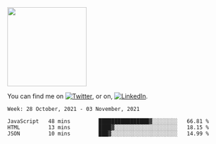 <!-- ![visitors](https://visitor-badge.glitch.me/badge?page_id=page.id) -->

<img height="180em" src="https://github-readme-stats.vercel.app/api?username=alihernandez&show_icons=true&hide_border=true&&count_private=true&include_all_commits=true" />

<!-- Actual text -->

You can find me on [![Twitter][1.2]][1], or on, [![LinkedIn][2.2]][2].

<!-- Icons -->

[1.2]: http://i.imgur.com/wWzX9uB.png (twitter icon without padding)
[2.2]: https://raw.githubusercontent.com/MartinHeinz/MartinHeinz/master/linkedin-3-16.png (LinkedIn icon without padding)

<!-- Links to your social media accounts -->

[1]: https://twitter.com/phantomramen
[2]: https://www.linkedin.com/in/ali-hernandez-96b1b71a9/

<!--START_SECTION:waka-->
```text
Week: 28 October, 2021 - 03 November, 2021

JavaScript   48 mins         ████████████████▓░░░░░░░░   66.81 % 
HTML         13 mins         ████▓░░░░░░░░░░░░░░░░░░░░   18.15 % 
JSON         10 mins         ███▓░░░░░░░░░░░░░░░░░░░░░   14.99 % 
```
<!--END_SECTION:waka-->
